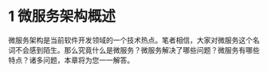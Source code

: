 # 1 微服务架构概述

微服务架构是当前软件开发领域的一个技术热点。笔者相信，大家对微服务这个名词不会感到陌生。那么究竟什么是微服务？微服务解决了哪些问题？微服务有哪些特点？诸多问题，本章将为您一一解答。